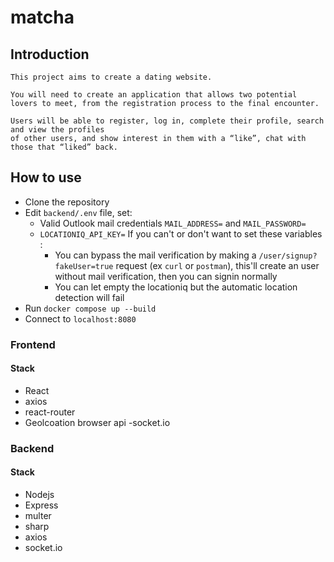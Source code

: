 # matcha

## Introduction 

```
This project aims to create a dating website.

You will need to create an application that allows two potential
lovers to meet, from the registration process to the final encounter.

Users will be able to register, log in, complete their profile, search and view the profiles
of other users, and show interest in them with a “like”, chat with those that “liked” back.
```

## How to use
- Clone the repository
- Edit `backend/.env` file, set: 
  - Valid Outlook mail credentials `MAIL_ADDRESS=` and `MAIL_PASSWORD=`
  - `LOCATIONIQ_API_KEY=`
    If you can't or don't want to set these variables :
    - You can bypass the mail verification by making a `/user/signup?fakeUser=true` request (ex `curl` or `postman`), this'll create an user without mail verification, then you can signin normally
    - You can let empty the locationiq but the automatic location detection will fail
- Run `docker compose up --build`
- Connect to `localhost:8080`

 
### Frontend 

#### Stack
- React
- axios
- react-router
- Geolcoation browser api
-socket.io


### Backend

#### Stack 
- Nodejs
- Express
- multer
- sharp
- axios
- socket.io
  
  
